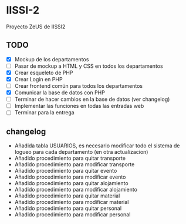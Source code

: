 # IISSI-2
Proyecto ZeUS de IISSI2

## TODO

- [x] Mockup de los departamentos
- [ ] Pasar de mockup a HTML y CSS en todos los departamentos
- [x] Crear esqueleto de PHP
- [x] Crear Login en PHP
- [ ] Crear frontend común para todos los departamentos 
- [x] Comunicar la base de datos con PHP
- [ ] Terminar de hacer cambios en la base de datos (ver changelog)
- [ ] Implementar las funciones en todas las entradas web
- [ ] Terminar para la entrega

## changelog
- Añadida tabla USUARIOS, es necesario modificar todo el sistema de logueo para cada departamento (en otra actualizacion)
- Añadido procedimiento para quitar transporte
- Añadido procedimiento para modificar transporte
- Añadido procedimiento para quitar evento
- Añadido procedimiento para modificar evento
- Añadido procedimiento para quitar alojamiento
- Añadido procedimiento para modificar alojamiento
- Añadido procedimiento para quitar material
- Añadido procedimiento para modificar material
- Añadido procedimiento para quitar personal
- Añadido procedimiento para modificar personal
